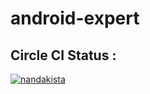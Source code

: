 # android-expert

## Circle CI Status :

[![nandakista](https://circleci.com/gh/nandakista/android-expert/tree/circleci-project-setup.svg?style=svg)](https://circleci.com/gh/nandakista/android-expert/?branch=circleci-project-setup)
